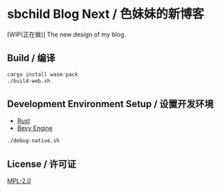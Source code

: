 # sbchild Blog Next / 色妹妹的新博客

[WIP(正在做)] The new design of my blog.

## Build / 编译

```bash
cargo install wasm-pack
./build-web.sh
```

## Development Environment Setup / 设置开发环境

- [Rust](https://www.rust-lang.org/learn/get-started#installing-rust)
- [Bevy Engine](https://bevyengine.org/learn/quick-start/getting-started/setup/#installing-os-dependencies)

```bash
./debug-native.sh
```

## License / 许可证

[MPL-2.0](./LICENSE)
